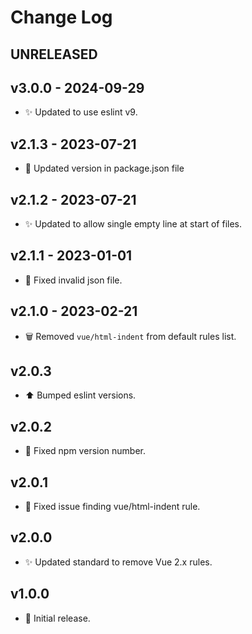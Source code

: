 # Change Log

## UNRELEASED

## v3.0.0 - 2024-09-29
- ✨ Updated to use eslint v9.

## v2.1.3 - 2023-07-21
- 🔖 Updated version in package.json file

## v2.1.2 - 2023-07-21
- ✨ Updated to allow single empty line at start of files.

## v2.1.1 - 2023-01-01
- 🐛 Fixed invalid json file.

## v2.1.0 - 2023-02-21
- 🗑 Removed `vue/html-indent` from default rules list.

## v2.0.3
- ⬆️ Bumped eslint versions.

## v2.0.2
- 🐛 Fixed npm version number.

## v2.0.1
- 🐛 Fixed issue finding vue/html-indent rule.

## v2.0.0
- ✨ Updated standard to remove Vue 2.x rules.

## v1.0.0
- 🚀 Initial release.
